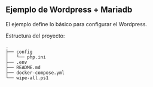 ## Ejemplo de Wordpress + Mariadb
El ejemplo define lo básico para configurar el Wordpress.

Estructura del proyecto:
```
.
├── config
│   └── php.ini
├── .env
├── README.md
├── docker-compose.yml
└── wipe-all.ps1
```
